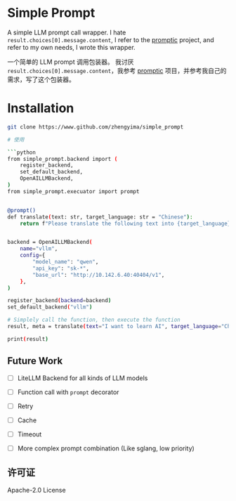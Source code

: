 # Simple Prompt

A simple LLM prompt call wrapper.
I hate `result.choices[0].message.content`, I refer to the [promptic](https://github.com/knowsuchagency/promptic) project, and refer to my own needs, I wrote this wrapper.

一个简单的 LLM prompt 调用包装器。
我讨厌 `result.choices[0].message.content`，我参考 [promptic](https://github.com/knowsuchagency/promptic) 项目，并参考我自己的需求，写了这个包装器。

# Installation

```bash
git clone https://www.github.com/zhengyima/simple_prompt

# 使用

```python
from simple_prompt.backend import (
    register_backend,
    set_default_backend,
    OpenAILLMBackend,
)
from simple_prompt.execuator import prompt


@prompt()
def translate(text: str, target_language: str = "Chinese"):
    return f"Please translate the following text into {target_language}: \n{text}"


backend = OpenAILLMBackend(
    name="vllm",
    config={
        "model_name": "qwen",
        "api_key": "sk-*",
        "base_url": "http://10.142.6.40:40404/v1",
    },
)

register_backend(backend=backend)
set_default_backend("vllm")

# Simplely call the function, then execute the function
result, meta = translate(text="I want to learn AI", target_language="Chinese").execute()

print(result)
```

## Future Work

- [ ] LiteLLM Backend for all kinds of LLM models
- [ ] Function call with `prompt` decorator
- [ ] Retry
- [ ] Cache
- [ ] Timeout
- [ ] More complex prompt combination (Like sglang, low priority)


## 许可证

Apache-2.0 License

